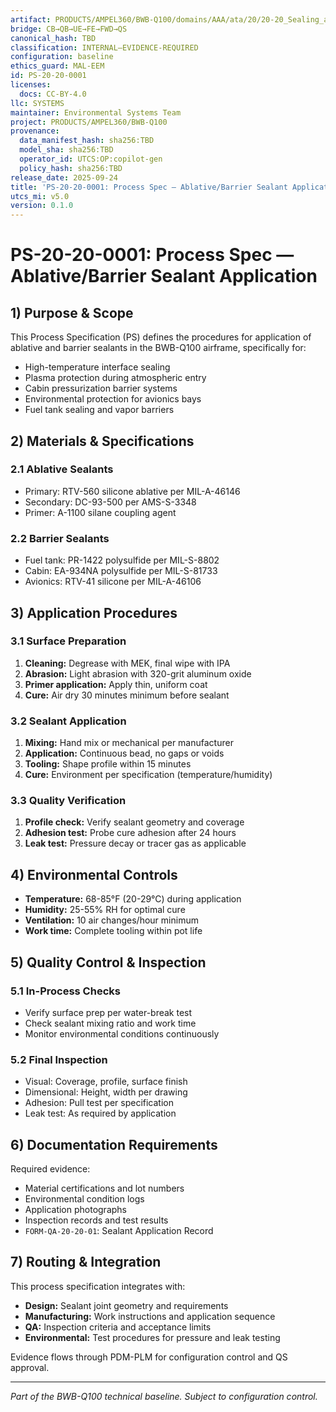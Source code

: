 ```yaml
---
artifact: PRODUCTS/AMPEL360/BWB-Q100/domains/AAA/ata/20/20-20_Sealing_and_Pressurization/PS-20-20-0001_AblativeSealantApplication.md
bridge: CB→QB→UE→FE→FWD→QS
canonical_hash: TBD
classification: INTERNAL–EVIDENCE-REQUIRED
configuration: baseline
ethics_guard: MAL-EEM
id: PS-20-20-0001
licenses:
  docs: CC-BY-4.0
llc: SYSTEMS
maintainer: Environmental Systems Team
project: PRODUCTS/AMPEL360/BWB-Q100
provenance:
  data_manifest_hash: sha256:TBD
  model_sha: sha256:TBD
  operator_id: UTCS:OP:copilot-gen
  policy_hash: sha256:TBD
release_date: 2025-09-24
title: 'PS-20-20-0001: Process Spec — Ablative/Barrier Sealant Application'
utcs_mi: v5.0
version: 0.1.0
---
```


# PS-20-20-0001: Process Spec — Ablative/Barrier Sealant Application

## 1) Purpose & Scope

This Process Specification (PS) defines the procedures for application of ablative and barrier sealants in the BWB-Q100 airframe, specifically for:

- High-temperature interface sealing
- Plasma protection during atmospheric entry
- Cabin pressurization barrier systems
- Environmental protection for avionics bays
- Fuel tank sealing and vapor barriers

## 2) Materials & Specifications

### 2.1 Ablative Sealants
- Primary: RTV-560 silicone ablative per MIL-A-46146
- Secondary: DC-93-500 per AMS-S-3348
- Primer: A-1100 silane coupling agent

### 2.2 Barrier Sealants
- Fuel tank: PR-1422 polysulfide per MIL-S-8802
- Cabin: EA-934NA polysulfide per MIL-S-81733
- Avionics: RTV-41 silicone per MIL-A-46106

## 3) Application Procedures

### 3.1 Surface Preparation
1. **Cleaning:** Degrease with MEK, final wipe with IPA
2. **Abrasion:** Light abrasion with 320-grit aluminum oxide
3. **Primer application:** Apply thin, uniform coat
4. **Cure:** Air dry 30 minutes minimum before sealant

### 3.2 Sealant Application
1. **Mixing:** Hand mix or mechanical per manufacturer
2. **Application:** Continuous bead, no gaps or voids  
3. **Tooling:** Shape profile within 15 minutes
4. **Cure:** Environment per specification (temperature/humidity)

### 3.3 Quality Verification
1. **Profile check:** Verify sealant geometry and coverage
2. **Adhesion test:** Probe cure adhesion after 24 hours
3. **Leak test:** Pressure decay or tracer gas as applicable

## 4) Environmental Controls

- **Temperature:** 68-85°F (20-29°C) during application
- **Humidity:** 25-55% RH for optimal cure
- **Ventilation:** 10 air changes/hour minimum
- **Work time:** Complete tooling within pot life

## 5) Quality Control & Inspection

### 5.1 In-Process Checks
- Verify surface prep per water-break test
- Check sealant mixing ratio and work time
- Monitor environmental conditions continuously

### 5.2 Final Inspection  
- Visual: Coverage, profile, surface finish
- Dimensional: Height, width per drawing
- Adhesion: Pull test per specification
- Leak test: As required by application

## 6) Documentation Requirements

Required evidence:
- Material certifications and lot numbers
- Environmental condition logs
- Application photographs
- Inspection records and test results
- `FORM-QA-20-20-01`: Sealant Application Record

## 7) Routing & Integration

This process specification integrates with:
- **Design:** Sealant joint geometry and requirements
- **Manufacturing:** Work instructions and application sequence
- **QA:** Inspection criteria and acceptance limits
- **Environmental:** Test procedures for pressure and leak testing

Evidence flows through PDM-PLM for configuration control and QS approval.

---
*Part of the BWB-Q100 technical baseline. Subject to configuration control.*